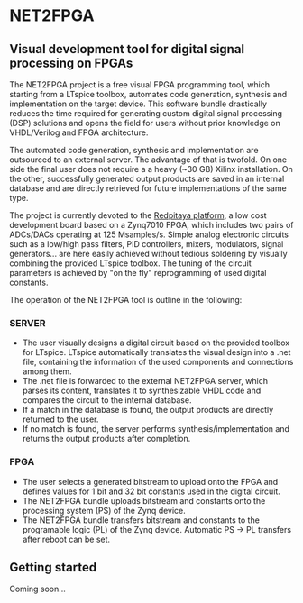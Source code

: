 # NET2FPGA
## Visual development tool for digital signal processing on FPGAs

The NET2FPGA project is a free visual FPGA programming tool, which starting from a LTspice toolbox, automates code generation, synthesis and implementation on the target device. This software bundle drastically reduces the time required for generating custom digital signal processing (DSP) solutions and opens the field for users without prior knowledge on VHDL/Verilog and FPGA architecture. 

The automated code generation, synthesis and implementation are outsourced to an external server. The advantage of that is twofold. On one side the final user does not require a a heavy (~30 GB) Xilinx installation. On the other, successfully generated output products are saved in an internal database and are directly retrieved for future implementations of the same type.

The project is currently devoted to the [Redpitaya platform](https://www.redpitaya.com/),  a low cost development board based on a Zynq7010 FPGA, which includes two pairs of ADCs/DACs operating at 125 Msamples/s. Simple analog electronic circuits such as a low/high pass filters, PID controllers, mixers, modulators, signal generators... are here easily achieved without tedious soldering by visually combining the provided LTspice toolbox. The tuning of the circuit parameters is achieved by "on the fly" reprogramming of used digital constants. 

The operation of the NET2FPGA tool is outline in the following:

### SERVER
 * The user visually designs a digital circuit based on the provided toolbox for LTspice. LTspice automatically translates the visual design into a .net file, containing the information of the used components and connections among them. 
 * The .net file is forwarded to the external NET2FPGA server, which parses its content, translates it to synthesizable VHDL code and compares the circuit to the internal database.
 * If a match in the database is found, the output products are directly returned to the user.
 * If no match is found, the server performs synthesis/implementation and returns the output products after completion.
 ### FPGA
 * The user selects a generated bitstream to upload onto the FPGA and defines values for 1 bit and 32 bit constants used in the digital circuit.
* The NET2FPGA bundle uploads bitstream and constants onto the processing system (PS) of the Zynq device.
* The NET2FPGA bundle transfers bitstream and constants to the programable logic (PL) of the Zynq device. Automatic PS → PL transfers after reboot can be set.
 


## Getting started
Coming soon...
